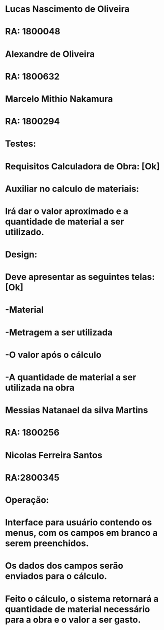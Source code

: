 # Lucas Nascimento de Oliveira
# RA: 1800048

# Alexandre de Oliveira
# RA: 1800632


# Marcelo Mithio Nakamura
# RA: 1800294
# Testes:
# Requisitos Calculadora de Obra: [Ok]
# Auxiliar no calculo de materiais:
# Irá dar o valor aproximado e a quantidade de material a ser utilizado.
# Design:
# Deve apresentar as seguintes telas: [Ok]
# -Material 
# -Metragem a ser utilizada
# -O valor após o cálculo
# -A quantidade de material a ser utilizada na obra



# Messias Natanael da silva Martins 
# RA: 1800256

# Nicolas Ferreira Santos
# RA:2800345
# Operação:
# Interface para usuário contendo os menus, com os campos em branco a serem preenchidos.
# Os dados dos campos serão enviados para o cálculo.
# Feito o cálculo, o sistema retornará a quantidade de material necessário para a obra e o valor a ser gasto.
